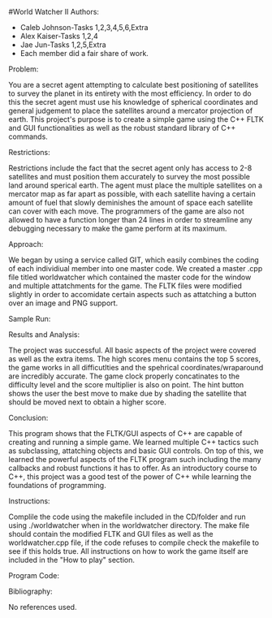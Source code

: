 #World Watcher II
Authors:
* Caleb Johnson-Tasks 1,2,3,4,5,6,Extra
* Alex Kaiser-Tasks 1,2,4
* Jae Jun-Tasks 1,2,5,Extra
* Each member did a fair share of work.

Problem:

You are a secret agent attempting to calculate best positioning of satellites to survey the planet in its entirety with the most efficiency. In order to do this the secret agent must use his knowledge of spherical coordinates and general judgement to place the satellites around a mercator projection of earth. This project's purpose is to create a simple game using the C++ FLTK and GUI functionalities as well as the robust standard library of C++ commands.

Restrictions:

Restrictions include the fact that the secret agent only has access to 2-8 satellites and must position them accurately to survey the most possible land around sperical earth. The agent must place the multiple satellites on a mercator map as far apart as possible, with each satellite having a certain amount of fuel that slowly deminishes the amount of space each satellite can cover with each move. The programmers of the game are also not allowed to have a function longer than 24 lines in order to streamline any debugging necessary to make the game perform at its maximum.

Approach:

We began by using a service called GIT, which easily combines the coding of each individiual member into one master code. We created a master .cpp file titled worldwatcher which contained the master code for the window and multiple attatchments for the game. The FLTK files were modified slightly in order to accomidate certain aspects such as attatching a button over an image and PNG support.

Sample Run:

Results and Analysis:

The project was successful. All basic aspects of the project were covered as well as the extra items. The high scores menu contains the top 5 scores, the game works in all difficutlties and the spehrical coordinates/wraparound are incredibly accurate. The game clock properly concatinates to the difficulty level and the score multiplier is also on point. The hint button shows the user the best move to make due by shading the satellite that should be moved next to obtain a higher score. 

Conclusion:

This program shows that the FLTK/GUI aspects of C++ are capable of creating and running a simple game. We learned multiple C++ tactics such as subclassing, attatching objects and basic GUI controls. On top of this, we learned the powerful aspects of the FLTK program such including the many callbacks and robust functions it has to offer. As an introductory course to C++, this project was a good test of the power of C++ while learning the foundations of programming.

Instructions:

Complile the code using the makefile included in the CD/folder and run using ./worldwatcher when in the worldwatcher directory. The make file should contain the modified FLTK and GUI files as well as the worldwatcher.cpp file, if the code refuses to compile check the makefile to see if this holds true. All instructions on how to work the game itself are included in the "How to play" section.

Program Code:

Bibliography:

No references used.




